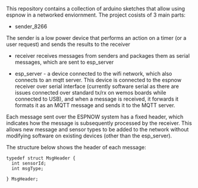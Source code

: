 This repository contains a collection of arduino sketches that allow using espnow in a networked enviornment. The project cosists of 3 main parts:


- sender_8266

The sender is a low power device that performs an action on a timer (or a user request) and sends the results to the receiver

- receiver receives messages from senders and packages them as serial messages, which are sent to esp_server

- esp_server - a device connected to the wifi network, which also connects to an mqtt server. This device is connected to the espnow receiver over serial interface (currently software serial as there are issues connected over standard tx/rx on wemos boards while connected to USB), and when a message is received, it forwards it formats it as an MQTT message and sends it to the MQTT server. 


Each message sent over the ESPNOW system has a fixed header, which indicates how the message is subsequently processed by the receiver. This allows new message and sensor types to be added to the network without modifying software on existing devices (other than the esp_server). 

The structure below shows the header of each message:


    typedef struct MsgHeader {
      int sensorId;
      int msgType;

    } MsgHeader;
    
    
